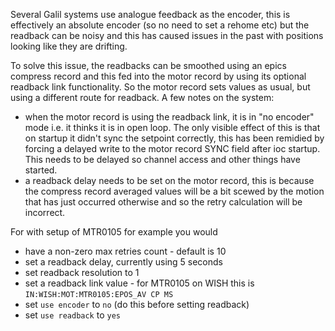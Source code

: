 Several Galil systems use analogue feedback as the encoder, this is effectively an absolute encoder (so no need to set a rehome etc) but the readback can be noisy and this has caused issues in the past with positions looking like they are drifting.

To solve this issue, the readbacks can be smoothed using an epics compress record and this fed into the motor record by using its optional readback link functionality. So the motor record sets values as usual, but using a different route for readback. A few notes on the system:
- when the motor record is using the readback link, it is in "no encoder" mode i.e. it thinks it is in open loop. The only visible effect of this is that on startup it didn't sync the setpoint correctly, this has been remidied by forcing a delayed write to the motor record SYNC field after ioc startup. This needs to be delayed so channel access and other things have started.
- a readback delay needs to be set on the motor record, this is because the compress record averaged values will be a bit scewed by the motion that has just occurred otherwise and so the retry calculation will be incorrect.

For with setup of MTR0105 for example you would

* have a non-zero max retries count - default is 10
* set a readback delay, currently using 5 seconds
* set readback resolution to 1
* set a readback link value - for MTR0105 on WISH this is `IN:WISH:MOT:MTR0105:EPOS_AV CP MS`
* set `use encoder` to `no` (do this before setting readback)
* set `use readback` to `yes`
